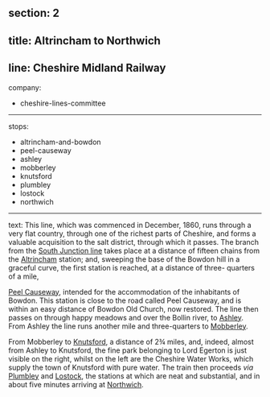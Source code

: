 section: 2
----
title: Altrincham to Northwich
----
line: Cheshire Midland Railway
----
company:
- cheshire-lines-committee
----
stops:
- altrincham-and-bowdon
- peel-causeway
- ashley
- mobberley
- knutsford
- plumbley
- lostock
- northwich
----
text: This line, which was commenced in December, 1860, runs through a very flat country, through one of the richest parts of Cheshire, and forms a valuable acquisition to the salt district, through which it passes. The branch from the [South Junction line](/routes/bowdon-to-manchester) takes place at a distance of fifteen chains from the [Altrincham](/stations/altrincham-and-bowden) station; and, sweeping the base of the Bowdon hill in a graceful curve, the first station is reached, at a distance of three- quarters of a mile,

[Peel Causeway](/stations/peel-causeway), intended for the accommodation of the inhabitants of Bowdon. This station is close to the road called Peel Causeway, and is within an easy distance of Bowdon Old Church, now restored. The line then passes on through happy meadows and over the Bollin river, to [Ashley](/stations/ashley). From Ashley the line runs another mile and three-quarters to [Mobberley](/stations/mobberley).

From Mobberley to [Knutsford](/stations/knutsford), a distance of 2¾ miles, and, indeed, almost from Ashley to Knutsford, the fine park belonging to Lord Egerton is just visible on the right, whilst on the left are the Cheshire Water Works, which supply the town of Knutsford with pure water. The train then proceeds *via* [Plumbley](/stations/plumbley) and [Lostock](/stations/lostock), the stations at which are neat and substantial, and in about five minutes arriving at [Northwich](/stations/northwich).
